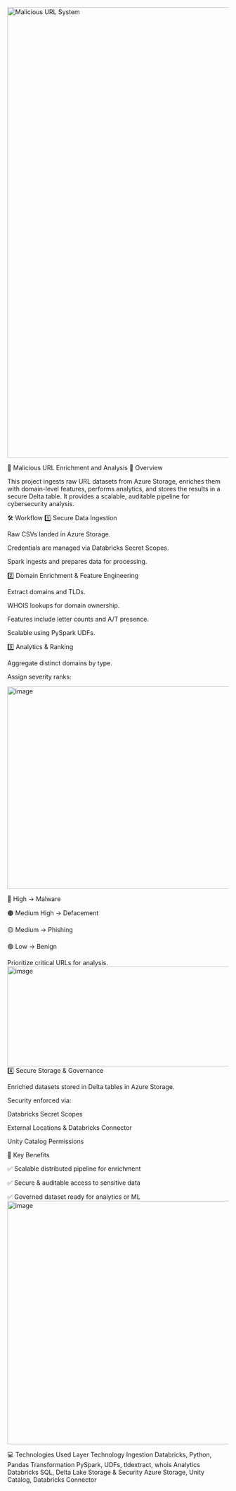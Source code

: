 
<img width="1536" height="1024" alt="Malicious URL System" src="https://github.com/user-attachments/assets/1052e0d4-9d20-4ba0-86f4-ab789c2bc71e" />

🚨 Malicious URL Enrichment and Analysis
🌟 Overview

This project ingests raw URL datasets from Azure Storage, enriches them with domain-level features, performs analytics, and stores the results in a secure Delta table.
It provides a scalable, auditable pipeline for cybersecurity analysis.

🛠 Workflow
1️⃣ Secure Data Ingestion

Raw CSVs landed in Azure Storage.

Credentials are managed via Databricks Secret Scopes.

Spark ingests and prepares data for processing.

2️⃣ Domain Enrichment & Feature Engineering

Extract domains and TLDs.

WHOIS lookups for domain ownership.

Features include letter counts and A/T presence.

Scalable using PySpark UDFs.

3️⃣ Analytics & Ranking

Aggregate distinct domains by type.

Assign severity ranks:

<img width="1208" height="460" alt="image" src="https://github.com/user-attachments/assets/f512a337-f447-4839-9d97-7042f4d6fb02" />

🔴 High → Malware

🟠 Medium High → Defacement

🟡 Medium → Phishing

🟢 Low → Benign                                                                                                    

Prioritize critical URLs for analysis.
<img width="522" height="227" alt="image" src="https://github.com/user-attachments/assets/5c273ffe-397d-4aa1-9b1b-6ac8e31f9e25" />
4️⃣ Secure Storage & Governance

Enriched datasets stored in Delta tables in Azure Storage.

Security enforced via:

Databricks Secret Scopes

External Locations & Databricks Connector

Unity Catalog Permissions

🔑 Key Benefits

✅ Scalable distributed pipeline for enrichment

✅ Secure & auditable access to sensitive data

✅ Governed dataset ready for analytics or ML
<img width="1775" height="553" alt="image" src="https://github.com/user-attachments/assets/880606fc-036c-4a09-bdd6-190ea8be6512" />


💻 Technologies Used
Layer	Technology
Ingestion	Databricks, Python, Pandas
Transformation	PySpark, UDFs, tldextract, whois
Analytics	Databricks SQL, Delta Lake
Storage & Security	Azure Storage, Unity Catalog, Databricks Connector


